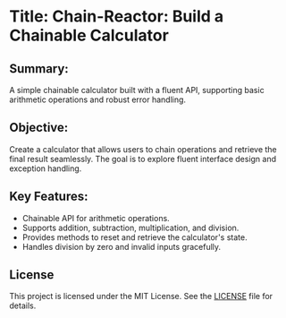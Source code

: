 # Title: Chain-Reactor: Build a Chainable Calculator

## Summary:
A simple chainable calculator built with a fluent API, supporting basic arithmetic operations and robust error handling.

## Objective:
Create a calculator that allows users to chain operations and retrieve the final result seamlessly. The goal is to explore fluent interface design and exception handling.

## Key Features:
- Chainable API for arithmetic operations.
- Supports addition, subtraction, multiplication, and division.
- Provides methods to reset and retrieve the calculator's state.
- Handles division by zero and invalid inputs gracefully.

## License
This project is licensed under the MIT License. See the [LICENSE](LICENSE) file for details.
